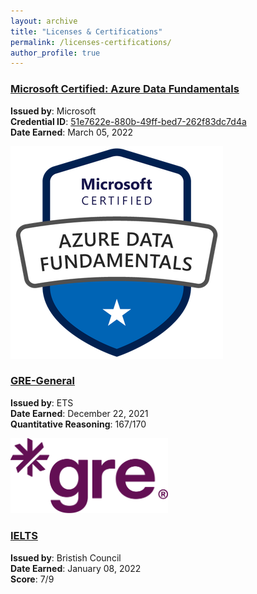 ```yaml
---
layout: archive
title: "Licenses & Certifications"
permalink: /licenses-certifications/
author_profile: true
---
```


<style>
    /* Ensure the title is fully visible with proper spacing */
  .page__title {
    text-align: left;
    font-family: Arial, sans-serif;
    font-size: 2em; /* Adjust font size */
    font-weight: bold;
    color: dark grey;
    margin: 0px 0 40px; /* Add sufficient margin above and below */
    padding-top: 20px; /* Add padding in case of header overlap */
  }

</style>

### [Microsoft Certified: Azure Data Fundamentals](https://www.credly.com/badges/51e7622e-880b-49ff-bed7-262f83dc7d4a/public_url)  
**Issued by**: Microsoft  
**Credential ID**: [51e7622e-880b-49ff-bed7-262f83dc7d4a](https://www.credly.com/badges/51e7622e-880b-49ff-bed7-262f83dc7d4a/public_url)  
**Date Earned**: March 05, 2022  

![Azure Data Fundamentals Badge](/images/azure_badge.png)

### [GRE-General](https://www.ets.org/gre/test-takers.html?utm_agency=ege003&utm_source=google&utm_medium=ppc&utm_camptype=acq&utm_campaign=gre-b2c-0422_0923-mes-ppc-ege003-acq-search&utm_country=mes&gad_source=1&gclid=Cj0KCQiAkJO8BhCGARIsAMkswyiOc52qhqRTkzGeFo8cbM2nG4rPyzTU_1fLmeCBjXYoHx47t7n5GtAaAn6MEALw_wcB)
**Issued by**: ETS   
**Date Earned**: December 22, 2021   
**Quantitative Reasoning**: 167/170

<img src="../images/GRE_logo.png" alt="gre logo" style="width: 50%; height: auto;" />

### [IELTS](https://www.britishcouncil.org.tr/en/exam/ielts)
**Issued by**: Bristish Council   
**Date Earned**: January 08, 2022   
**Score**: 7/9

